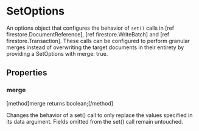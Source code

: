 # SetOptions

An options object that configures the behavior of `set()` calls in [ref firestore.DocumentReference], [ref firestore.WriteBatch] and [ref firestore.Transaction]. These calls can be configured to perform granular merges instead of overwriting the target documents in their entirety by providing a SetOptions with merge: true.

## Properties

### merge
[method]merge returns boolean;[/method]

Changes the behavior of a set() call to only replace the values specified in its data argument. Fields omitted from the set() call remain untouched.